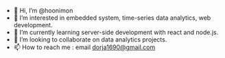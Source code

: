 - 👋 Hi, I’m @hoonimon
- 👀 I’m interested in embedded system, time-series data analytics, web development.
- 🌱 I’m currently learning server-side development with react and node.js.
- 💞️ I’m looking to collaborate on data analytics projects.
- 📫 How to reach me : email dorja1690@gmail.com

<!---
hoonimon/hoonimon is a ✨ special ✨ repository because its `README.md` (this file) appears on your GitHub profile.
You can click the Preview link to take a look at your changes.
--->
